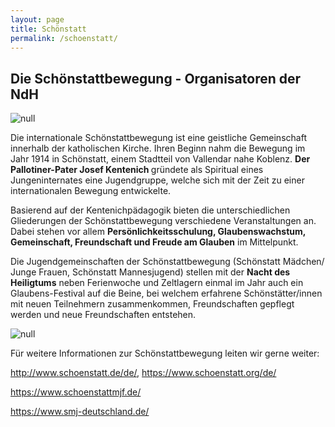 ```yaml
---
layout: page
title: Schönstatt
permalink: /schoenstatt/
---
```

## Die Schönstattbewegung - Organisatoren der NdH

![null](/assets/uploads/img_3698.webp)

Die internationale Schönstattbewegung ist eine geistliche Gemeinschaft innerhalb der katholischen Kirche. Ihren Beginn nahm die Bewegung im Jahr 1914 in Schönstatt, einem Stadtteil von Vallendar nahe Koblenz. <strong>Der Pallotiner-Pater Josef Kentenich </strong>gründete als Spiritual eines Jungeninternates eine Jugendgruppe, welche sich mit der Zeit zu einer internationalen Bewegung entwickelte. 

Basierend auf der Kentenichpädagogik bieten die unterschiedlichen Gliederungen der Schönstattbewegung verschiedene Veranstaltungen an. Dabei stehen vor allem <strong>Persönlichkeitsschulung, Glaubenswachstum, Gemeinschaft, Freundschaft und Freude am Glauben</strong> im Mittelpunkt. 

Die Jugendgemeinschaften der Schönstattbewegung (Schönstatt Mädchen/ Junge Frauen, Schönstatt Mannesjugend) stellen mit der <strong>Nacht des Heiligtums</strong> neben Ferienwoche und Zeltlagern einmal im Jahr auch ein Glaubens-Festival auf die Beine, bei welchem erfahrene Schönstätter/innen mit neuen Teilnehmern zusammenkommen, Freundschaften gepflegt werden und neue Freundschaften entstehen.

![null](/assets/uploads/img_1652.webp)

Für weitere Informationen zur Schönstattbewegung leiten wir gerne weiter:

<http://www.schoenstatt.de/de/>, <https://www.schoenstatt.org/de/>

<https://www.schoenstattmjf.de/>

<https://www.smj-deutschland.de/>
